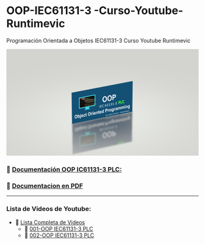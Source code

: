 # OOP-IEC61131-3 -Curso-Youtube-Runtimevic

 Programación Orientada a Objetos IEC61131-3 Curso Youtube Runtimevic

![OOP](./Assets/OOP_3DD.png)

### :link: [Documentación OOP IC61131-3 PLC:](https://runtimevic.github.io/OOP-IEC61131-3--Curso-Youtube/)
### 📃 [Documentacion en PDF](https://github.com/runtimevic/OOP-IEC61131-3--Curso-Youtube/blob/gh-pages/document.pdf) 
***
### Lista de Videos de Youtube:
- :link: [Lista Completa de Videos](https://youtube.com/playlist?list=PLEfi_hUmmSjFpfdJ6yw3B9yj7dWHYkHmQ)
    - :link: [001-OOP IEC61131-3 PLC](https://www.youtube.com/watch?v=a7eNCefcjGM)
    - :link: [002-OOP IEC61131-3 PLC](https://youtu.be/3IudQIj1noo)